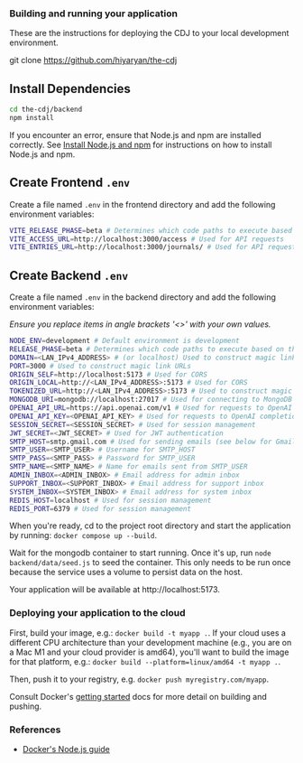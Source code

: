 ### Building and running your application
These are the instructions for deploying the CDJ to your local development environment.

git clone https://github.com/hiyaryan/the-cdj

## Install Dependencies
```sh
cd the-cdj/backend
npm install
```

If you encounter an error, ensure that Node.js and npm are installed correctly. See [Install Node.js and npm](#1-install-nodejs-and-npm) for instructions on how to install Node.js and npm.

## Create Frontend `.env` 
Create a file named `.env` in the frontend directory and add the following environment variables:
```sh
VITE_RELEASE_PHASE=beta # Determines which code paths to execute based on the release phase
VITE_ACCESS_URL=http://localhost:3000/access # Used for API requests
VITE_ENTRIES_URL=http://localhost:3000/journals/ # Used for API requests
```

## Create Backend `.env`
Create a file named `.env` in the backend directory and add the following environment variables:

*Ensure you replace items in angle brackets '<>' with your own values.*

```sh
NODE_ENV=development # Default environment is development
RELEASE_PHASE=beta # Determines which code paths to execute based on the release phase
DOMAIN=<LAN_IPv4_ADDRESS> # (or localhost) Used to construct magic link URLs
PORT=3000 # Used to construct magic link URLs
ORIGIN_SELF=http://localhost:5173 # Used for CORS
ORIGIN_LOCAL=http://<LAN_IPv4_ADDRESS>:5173 # Used for CORS
TOKENIZED_URL=http://<LAN_IPv4_ADDRESS>:5173 # Used to construct magic link URLs
MONGODB_URI=mongodb://localhost:27017 # Used for connecting to MongoDB
OPENAI_API_URL=https://api.openai.com/v1 # Used for requests to OpenAI completions API
OPENAI_API_KEY=<OPENAI_API_KEY> # Used for requests to OpenAI completions API
SESSION_SECRET=<SESSION_SECRET> # Used for session management
JWT_SECRET=<JWT_SECRET> # Used for JWT authentication
SMTP_HOST=smtp.gmail.com # Used for sending emails (see below for Gmail setup)
SMTP_USER=<SMTP_USER> # Username for SMTP_HOST
SMTP_PASS=<SMTP_PASS> # Password for SMTP_USER
SMTP_NAME=<SMTP_NAME> # Name for emails sent from SMTP_USER
ADMIN_INBOX=<ADMIN_INBOX> # Email address for admin inbox
SUPPORT_INBOX=<SUPPORT_INBOX> # Email address for support inbox
SYSTEM_INBOX=<SYSTEM_INBOX> # Email address for system inbox
REDIS_HOST=localhost # Used for session management
REDIS_PORT=6379 # Used for session management
```

When you're ready, cd to the project root directory and start the application by running:
`docker compose up --build`.

Wait for the mongodb container to start running. Once it's up,
run `node backend/data/seed.js` to seed the container.
This only needs to be run once because the service uses
a volume to persist data on the host.

Your application will be available at http://localhost:5173.

### Deploying your application to the cloud

First, build your image, e.g.: `docker build -t myapp .`.
If your cloud uses a different CPU architecture than your development
machine (e.g., you are on a Mac M1 and your cloud provider is amd64),
you'll want to build the image for that platform, e.g.:
`docker build --platform=linux/amd64 -t myapp .`.

Then, push it to your registry, e.g. `docker push myregistry.com/myapp`.

Consult Docker's [getting started](https://docs.docker.com/go/get-started-sharing/)
docs for more detail on building and pushing.

### References
* [Docker's Node.js guide](https://docs.docker.com/language/nodejs/)


